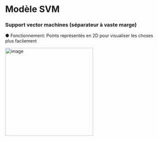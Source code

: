 # Modèle SVM
### Support vector machines (séparateur à vaste marge)

● Fonctionnement: 
Points représentés en 2D pour visualiser les choses plus facilement

<img width="281" alt="image" src="https://github.com/Brahim-AIT-OUALI/modele_svm/assets/115220907/9049cb3d-d8a4-4ed4-93d7-a94f59f99f23">


